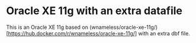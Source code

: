 # Oracle XE 11g with an extra datafile
This is an Oracle XE 11g based on (wnameless/oracle-xe-11g/)[https://hub.docker.com/r/wnameless/oracle-xe-11g/] with an extra dbf file.
